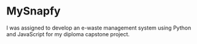 # MySnapfy
I was assigned to develop an e-waste management system using Python and JavaScript for my diploma capstone project.

